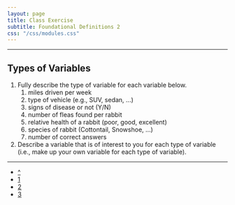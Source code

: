 ```yaml
---
layout: page
title: Class Exercise
subtitle: Foundational Definitions 2
css: "/css/modules.css"
---
```


----

## Types of Variables

1. Fully describe the type of variable for each variable below.
    1. miles driven per week
    1. type of vehicle (e.g., SUV, sedan, ...)
    1. signs of disease or not (Y/N)
    1. number of fleas found per rabbit
    1. relative health of a rabbit (poor, good, excellent)
    1. species of rabbit (Cottontail, Snowshoe, ...)
    1. number of correct answers
2. Describe a variable that is of interest to you for each type of variable (i.e., make up your own variable for each type of variable).

----

<div class="text-center">
<ul class="pagination pagination-lg">
  <li><a href="index.html">^</a></li>
  <li><a href="CE1.html">1</a></li>
  <li class="active"><a href="#">2</a></li>
  <li><a href="CE3.html">3</a></li>
</ul>
